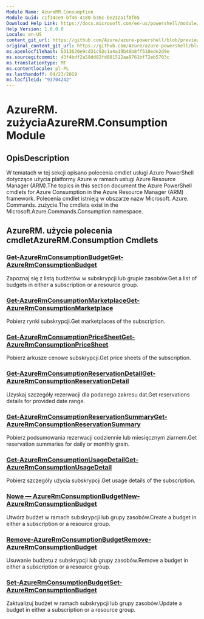 ```yaml
---
Module Name: AzureRM.Consumption
Module Guid: c1f34ce9-bf46-4180-b36c-be232a1f8f65
Download Help Link: https://docs.microsoft.com/en-us/powershell/module/azurerm.consumption
Help Version: 1.0.0.0
Locale: en-US
content_git_url: https://github.com/Azure/azure-powershell/blob/preview/src/ResourceManager/Consumption/Commands.Consumption/help/AzureRM.Consumption.md
original_content_git_url: https://github.com/Azure/azure-powershell/blob/preview/src/ResourceManager/Consumption/Commands.Consumption/help/AzureRM.Consumption.md
ms.openlocfilehash: b313620e9cd31c93c1a4a19b48b8ff510ede2d9e
ms.sourcegitcommit: 43f4bdf2a59dd82fd881512aa9761bf72eb5703c
ms.translationtype: MT
ms.contentlocale: pl-PL
ms.lasthandoff: 04/23/2019
ms.locfileid: "93704242"
---
```

# <span data-ttu-id="95090-101">AzureRM. zużycia</span><span class="sxs-lookup"><span data-stu-id="95090-101">AzureRM.Consumption Module</span></span>
## <span data-ttu-id="95090-102">Opis</span><span class="sxs-lookup"><span data-stu-id="95090-102">Description</span></span>
<span data-ttu-id="95090-103">W tematach w tej sekcji opisano polecenia cmdlet usługi Azure PowerShell dotyczące użycia platformy Azure w ramach usługi Azure Resource Manager (ARM).</span><span class="sxs-lookup"><span data-stu-id="95090-103">The topics in this section document the Azure PowerShell cmdlets for Azure Consumption in the Azure Resource Manager (ARM) framework.</span></span> <span data-ttu-id="95090-104">Polecenia cmdlet istnieją w obszarze nazw Microsoft. Azure. Commands. zużycie.</span><span class="sxs-lookup"><span data-stu-id="95090-104">The cmdlets exist in the Microsoft.Azure.Commands.Consumption namespace.</span></span>

## <span data-ttu-id="95090-105">AzureRM. użycie polecenia cmdlet</span><span class="sxs-lookup"><span data-stu-id="95090-105">AzureRM.Consumption Cmdlets</span></span>
### [<span data-ttu-id="95090-106">Get-AzureRmConsumptionBudget</span><span class="sxs-lookup"><span data-stu-id="95090-106">Get-AzureRmConsumptionBudget</span></span>](Get-AzureRmConsumptionBudget.md)
<span data-ttu-id="95090-107">Zapoznaj się z listą budżetów w subskrypcji lub grupie zasobów.</span><span class="sxs-lookup"><span data-stu-id="95090-107">Get a list of budgets in either a subscription or a resource group.</span></span>

### [<span data-ttu-id="95090-108">Get-AzureRmConsumptionMarketplace</span><span class="sxs-lookup"><span data-stu-id="95090-108">Get-AzureRmConsumptionMarketplace</span></span>](Get-AzureRmConsumptionMarketplace.md)
<span data-ttu-id="95090-109">Pobierz rynki subskrypcji.</span><span class="sxs-lookup"><span data-stu-id="95090-109">Get marketplaces of the subscription.</span></span>

### [<span data-ttu-id="95090-110">Get-AzureRmConsumptionPriceSheet</span><span class="sxs-lookup"><span data-stu-id="95090-110">Get-AzureRmConsumptionPriceSheet</span></span>](Get-AzureRmConsumptionPriceSheet.md)
<span data-ttu-id="95090-111">Pobierz arkusze cenowe subskrypcji.</span><span class="sxs-lookup"><span data-stu-id="95090-111">Get price sheets of the subscription.</span></span>

### [<span data-ttu-id="95090-112">Get-AzureRmConsumptionReservationDetail</span><span class="sxs-lookup"><span data-stu-id="95090-112">Get-AzureRmConsumptionReservationDetail</span></span>](Get-AzureRmConsumptionReservationDetail.md)
<span data-ttu-id="95090-113">Uzyskaj szczegóły rezerwacji dla podanego zakresu dat.</span><span class="sxs-lookup"><span data-stu-id="95090-113">Get reservations details for provided date range.</span></span>

### [<span data-ttu-id="95090-114">Get-AzureRmConsumptionReservationSummary</span><span class="sxs-lookup"><span data-stu-id="95090-114">Get-AzureRmConsumptionReservationSummary</span></span>](Get-AzureRmConsumptionReservationSummary.md)
<span data-ttu-id="95090-115">Pobierz podsumowania rezerwacji codziennie lub miesięcznym ziarnem.</span><span class="sxs-lookup"><span data-stu-id="95090-115">Get reservation summaries for daily or monthly grain.</span></span>

### [<span data-ttu-id="95090-116">Get-AzureRmConsumptionUsageDetail</span><span class="sxs-lookup"><span data-stu-id="95090-116">Get-AzureRmConsumptionUsageDetail</span></span>](Get-AzureRmConsumptionUsageDetail.md)
<span data-ttu-id="95090-117">Pobierz szczegóły użycia subskrypcji.</span><span class="sxs-lookup"><span data-stu-id="95090-117">Get usage details of the subscription.</span></span>

### [<span data-ttu-id="95090-118">Nowe — AzureRmConsumptionBudget</span><span class="sxs-lookup"><span data-stu-id="95090-118">New-AzureRmConsumptionBudget</span></span>](New-AzureRmConsumptionBudget.md)
<span data-ttu-id="95090-119">Utwórz budżet w ramach subskrypcji lub grupy zasobów.</span><span class="sxs-lookup"><span data-stu-id="95090-119">Create a budget in either a subscription or a resource group.</span></span>

### [<span data-ttu-id="95090-120">Remove-AzureRmConsumptionBudget</span><span class="sxs-lookup"><span data-stu-id="95090-120">Remove-AzureRmConsumptionBudget</span></span>](Remove-AzureRmConsumptionBudget.md)
<span data-ttu-id="95090-121">Usuwanie budżetu z subskrypcji lub grupy zasobów.</span><span class="sxs-lookup"><span data-stu-id="95090-121">Remove a budget in either a subscription or a resource group.</span></span>

### [<span data-ttu-id="95090-122">Set-AzureRmConsumptionBudget</span><span class="sxs-lookup"><span data-stu-id="95090-122">Set-AzureRmConsumptionBudget</span></span>](Set-AzureRmConsumptionBudget.md)
<span data-ttu-id="95090-123">Zaktualizuj budżet w ramach subskrypcji lub grupy zasobów.</span><span class="sxs-lookup"><span data-stu-id="95090-123">Update a budget in either a subscription or a resource group.</span></span>

